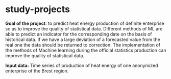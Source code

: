 # study-projects
**Goal of the project**: 
to predict heat energy production of definite enterprise so as to improve the quality of statistical data. Different methods of ML are able to predict an indicator for the corresponding date on the basis of historical data. If we have a large deviation of a forecasted value from the real one the data should be returned to correction. The implementation of the methods of Machine learning during the official statistics production can improve the quality of statistical data. 

**Input data:**
Time series of production of heat energy of one anonymized enterprise of the Brest region.
